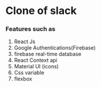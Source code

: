 # Clone of slack

### Features such as
1. React Js
2. Google Authentications(Firebase)
3. firebase real-time database
4. React Context api
5. Material UI (icons)
6. Css variable
7. flexbox
